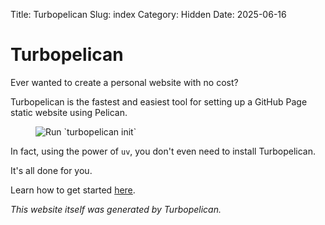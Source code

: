 Title: Turbopelican
Slug: index
Category: Hidden
Date: 2025-06-16

# Turbopelican

Ever wanted to create a personal website with no cost?

Turbopelican is the fastest and easiest tool for setting up a GitHub Page
static website using Pelican.

<figure>
    <img
        src="/images/run-turbopelican-init.gif"
        title="Run `turbopelican init`"
    />
</figure>

In fact, using the power of `uv`, you don't even need to install Turbopelican.

It's all done for you.

Learn how to get started [here](/get-started).

*This website itself was generated by Turbopelican.*
